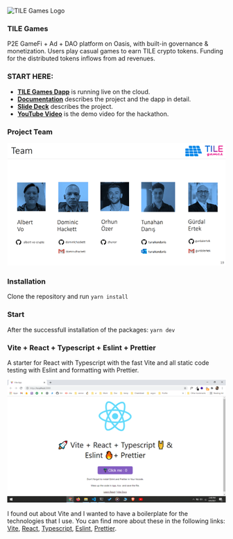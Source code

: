 ![TILE Games Logo](./img/logo.png) 

### TILE Games
P2E GameFi  + Ad + DAO platform on Oasis, with built-in governance & monetization. Users play casual games to earn TILE crypto tokens. Funding for the distributed tokens inflows from ad revenues.

### START HERE:

- [**TILE Games Dapp**](https:/_____) is running live on the cloud.
- [**Documentation**](https://github.com/albert-vo-crypto/oasis-steam/doc/Documentation.md) describes the project and the dapp in detail.
- [**Slide Deck**](https://_____) describes the project.
- [**YouTube Video**](https://_____) is the demo video for the hackathon.

### Project Team

![Project Team](./doc/img/Slide19.png)

### Installation

Clone the repository and run `yarn install`

### Start

After the successfull installation of the packages: `yarn dev`

### Vite + React + Typescript + Eslint + Prettier

A starter for React with Typescript with the fast Vite and all static code testing with Eslint and formatting with Prettier.

![Vite + React + Typescript + Eslint + Prettier](/resources/screenshot.png)

I found out about Vite and I wanted to have a boilerplate for the technologies that I use. You can find more about these in the following links: [Vite](https://github.com/vitejs/vite), [React](https://reactjs.org/), [Typescript](https://www.typescriptlang.org/), [Eslint](https://eslint.org/), [Prettier](https://prettier.io/).
